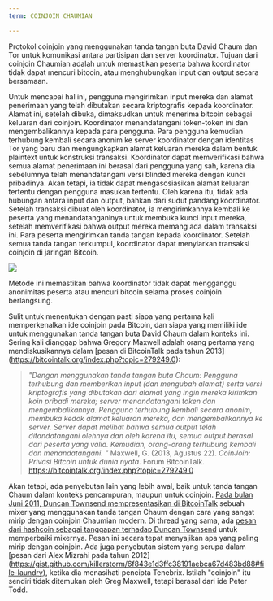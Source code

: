 ```yaml
---
term: COINJOIN CHAUMIAN

---
```

Protokol coinjoin yang menggunakan tanda tangan buta David Chaum dan Tor untuk komunikasi antara partisipan dan server koordinator. Tujuan dari coinjoin Chaumian adalah untuk memastikan peserta bahwa koordinator tidak dapat mencuri bitcoin, atau menghubungkan input dan output secara bersamaan.

Untuk mencapai hal ini, pengguna mengirimkan input mereka dan alamat penerimaan yang telah dibutakan secara kriptografis kepada koordinator. Alamat ini, setelah dibuka, dimaksudkan untuk menerima bitcoin sebagai keluaran dari coinjoin. Koordinator menandatangani token-token ini dan mengembalikannya kepada para pengguna. Para pengguna kemudian terhubung kembali secara anonim ke server koordinator dengan identitas Tor yang baru dan mengungkapkan alamat keluaran mereka dalam bentuk plaintext untuk konstruksi transaksi. Koordinator dapat memverifikasi bahwa semua alamat penerimaan ini berasal dari pengguna yang sah, karena dia sebelumnya telah menandatangani versi blinded mereka dengan kunci pribadinya. Akan tetapi, ia tidak dapat mengasosiasikan alamat keluaran tertentu dengan pengguna masukan tertentu. Oleh karena itu, tidak ada hubungan antara input dan output, bahkan dari sudut pandang koordinator. Setelah transaksi dibuat oleh koordinator, ia mengirimkannya kembali ke peserta yang menandatanganinya untuk membuka kunci input mereka, setelah memverifikasi bahwa output mereka memang ada dalam transaksi ini. Para peserta mengirimkan tanda tangan kepada koordinator. Setelah semua tanda tangan terkumpul, koordinator dapat menyiarkan transaksi coinjoin di jaringan Bitcoin.

![](../../dictionnaire/assets/38.webp)

Metode ini memastikan bahwa koordinator tidak dapat mengganggu anonimitas peserta atau mencuri bitcoin selama proses coinjoin berlangsung.

Sulit untuk menentukan dengan pasti siapa yang pertama kali memperkenalkan ide coinjoin pada Bitcoin, dan siapa yang memiliki ide untuk menggunakan tanda tangan buta David Chaum dalam konteks ini. Sering kali dianggap bahwa Gregory Maxwell adalah orang pertama yang mendiskusikannya dalam [pesan di BitcoinTalk pada tahun 2013] (https://bitcointalk.org/index.php?topic=279249.0):

> *"Dengan menggunakan tanda tangan buta Chaum: Pengguna terhubung dan memberikan input (dan mengubah alamat) serta versi kriptografis yang dibutakan dari alamat yang ingin mereka kirimkan koin pribadi mereka; server menandatangani token dan mengembalikannya. Pengguna terhubung kembali secara anonim, membuka kedok alamat keluaran mereka, dan mengembalikannya ke server. Server dapat melihat bahwa semua output telah ditandatangani olehnya dan oleh karena itu, semua output berasal dari peserta yang valid. Kemudian, orang-orang terhubung kembali dan menandatangani. "*
Maxwell, G. (2013, Agustus 22). *CoinJoin: Privasi Bitcoin untuk dunia nyata*. Forum BitcoinTalk. https://bitcointalk.org/index.php?topic=279249.0

Akan tetapi, ada penyebutan lain yang lebih awal, baik untuk tanda tangan Chaum dalam konteks pencampuran, maupun untuk coinjoin. [Pada bulan Juni 2011, Duncan Townsend mempresentasikan di BitcoinTalk](https://bitcointalk.org/index.php?topic=12751.0) sebuah mixer yang menggunakan tanda tangan Chaum dengan cara yang sangat mirip dengan coinjoin Chaumian modern. Di thread yang sama, ada [pesan dari hashcoin sebagai tanggapan terhadap Duncan Townsend](https://bitcointalk.org/index.php?topic=12751.msg315793#msg315793) untuk memperbaiki mixernya. Pesan ini secara tepat menyajikan apa yang paling mirip dengan coinjoin. Ada juga penyebutan sistem yang serupa dalam [pesan dari Alex Mizrahi pada tahun 2012] (https://gist.github.com/killerstorm/6f843e1d3ffc38191aebca67d483bd88#file-laundry), ketika dia menasihati pencipta Tenebrix. Istilah "coinjoin" itu sendiri tidak ditemukan oleh Greg Maxwell, tetapi berasal dari ide Peter Todd.